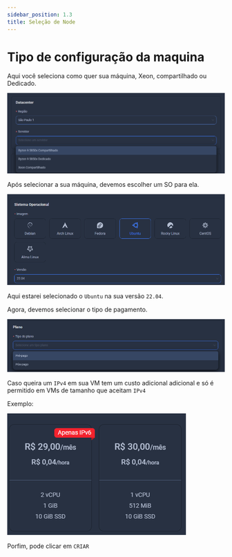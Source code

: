 ```yaml
---
sidebar_position: 1.3
title: Seleção de Node
---
```


# Tipo de configuração da maquina

Aqui você seleciona como quer sua máquina, Xeon, compartilhado ou Dedicado.

![Selecao1](../../../static/img/prints/vps/datacenter-1.png)

Após selecionar a sua máquina, devemos escolher um SO para ela.

![Selecao2](../../../static/img/prints/vps/sistema.png)

Aqui estarei selecionado o `Ubuntu` na sua versão `22.04`.

Agora, devemos selecionar o tipo de pagamento.

![Selecao3](../../../static/img/prints/vps/plano.png)

Caso queira um `IPv4` em sua VM tem um custo adicional adicional e só é permitido em VMs de tamanho que aceitam `IPv4`

Exemplo:

![ipv4](../../../static/img/prints/vps/ipv4.png)

Porfim, pode clicar em `CRIAR`


